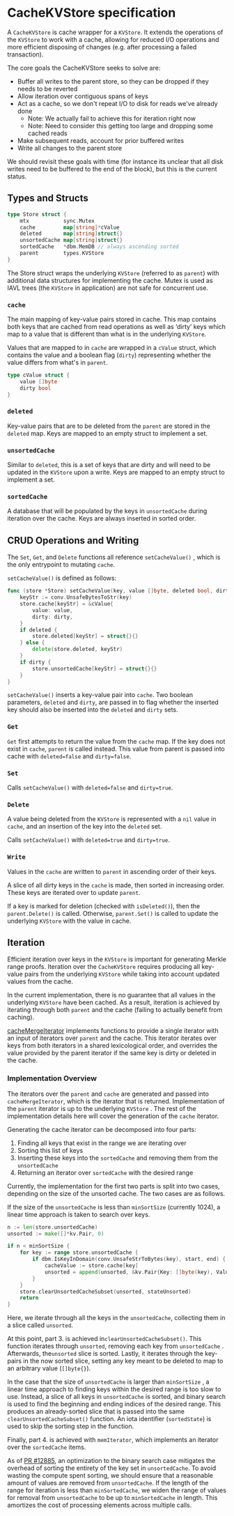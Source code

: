 # CacheKVStore specification

A `CacheKVStore` is cache wrapper for a `KVStore`. It extends the operations of the `KVStore` to work with a cache, allowing for reduced I/O operations and more efficient disposing of changes (e.g. after processing a failed transaction).
 
The core goals the CacheKVStore seeks to solve are:
* Buffer all writes to the parent store, so they can be dropped if they needs to be reverted
* Allow iteration over contiguous spans of keys
* Act as a cache, so we don't repeat I/O to disk for reads we've already done
  * Note: We actually fail to achieve this for iteration right now
  * Note: Need to consider this getting too large and dropping some cached reads
* Make subsequent reads, account for prior buffered writes
* Write all changes to the parent store

We should revisit these goals with time (for instance its unclear that all disk writes need to be buffered to the end of the block), but this is the current status.

## Types and Structs

```go
type Store struct {
	mtx           sync.Mutex
	cache         map[string]*cValue
	deleted       map[string]struct{}
	unsortedCache map[string]struct{}
	sortedCache   *dbm.MemDB // always ascending sorted
	parent        types.KVStore
}
```

The Store struct wraps the underlying `KVStore` (referred to as `parent`) with additional data structures for implementing the cache. Mutex is used as IAVL trees (the `KVStore` in application) are not safe for concurrent use.

### `cache`

The main mapping of key-value pairs stored in cache. This map contains both keys that are cached from read operations as well as ‘dirty’ keys which map to a value that is different than what is in the underlying `KVStore`.

Values that are mapped to in `cache` are wrapped in a `cValue` struct, which contains the value and a boolean flag (`dirty`) representing whether the value differs from what's in `parent`.

```go
type cValue struct {
	value []byte
	dirty bool
}
```

### `deleted`

Key-value pairs that are to be deleted from the `parent` are stored in the `deleted` map. Keys are mapped to an empty struct to implement a set.

### `unsortedCache`

Similar to `deleted`, this is a set of keys that are dirty and will need to be updated in the `KVStore` upon a write. Keys are mapped to an empty struct to implement a set.

### `sortedCache`

A database that will be populated by the keys in `unsortedCache` during iteration over the cache. Keys are always inserted in sorted order.

## CRUD Operations and Writing

The `Set`, `Get`, and `Delete` functions all reference `setCacheValue()` , which is the only entrypoint to mutating `cache`. 

`setCacheValue()` is defined as follows:

```go
func (store *Store) setCacheValue(key, value []byte, deleted bool, dirty bool) {
	keyStr := conv.UnsafeBytesToStr(key)
	store.cache[keyStr] = &cValue{
		value: value,
		dirty: dirty,
	}
	if deleted {
		store.deleted[keyStr] = struct{}{}
	} else {
		delete(store.deleted, keyStr)
	}
	if dirty {
		store.unsortedCache[keyStr] = struct{}{}
	}
}
```

`setCacheValue()` inserts a key-value pair into `cache`. Two boolean parameters, `deleted` and `dirty`, are passed in to flag whether the inserted key should also be inserted into the `deleted` and `dirty` sets. 

### `Get`

`Get` first attempts to return the value from the `cache` map. If the key does not exist in `cache`, `parent` is called instead. This value from parent is passed into cache with `deleted=false` and `dirty=false`.

### `Set`

Calls `setCacheValue()` with `deleted=false` and `dirty=true`.

### `Delete`

A value being deleted from the `KVStore` is represented with a `nil` value in `cache`, and an insertion of the key into the `deleted` set. 

Calls `setCacheValue()` with `deleted=true` and `dirty=true`.

### `Write`

Values in the `cache` are written to `parent` in ascending order of their keys. 

A slice of all dirty keys in the `cache` is made, then sorted in increasing order. These keys are iterated over to update `parent`.

If a key is marked for deletion (checked with `isDeleted()`), then the `parent.Delete()` is called. Otherwise, `parent.Set()` is called to update the underlying `KVStore` with the value in cache.

## Iteration

Efficient iteration over keys in the `KVStore` is important for generating Merkle range proofs. Iteration over the `CacheKVStore` requires producing all key-value pairs from the underlying `KVStore` while taking into account updated values from the cache. 

In the current implementation, there is no guarantee that all values in the underlying `KVStore` have been cached. As a result, iteration is achieved by iterating through both `parent` and the cache (failing to actually benefit from caching).

[cacheMergeIterator](https://github.com/cosmos/cosmos-sdk/blob/d8391cb6796d770b02448bee70b865d824e43449/store/cachekv/mergeiterator.go) implements functions to provide a single iterator with an input of iterators over `parent` and the cache. This iterator iterates over keys from both iterators in a shared lexicological order, and overrides the value provided by the parent iterator if the same key is dirty or deleted in the cache. 

### Implementation Overview

The iterators over the `parent` and `cache` are generated and passed into `cacheMergeIterator`, which is the iterator that is returned. Implementation of the `parent` iterator is up to the underlying `KVStore` . The rest of the implementation details here will cover the generation of the `cache` iterator. 

Generating the cache iterator can be decomposed into four parts:

1. Finding all keys that exist in the range we are iterating over
2. Sorting this list of keys
3. Inserting these keys into the `sortedCache` and removing them from the `unsortedCache`
4. Returning an iterator over `sortedCache` with the desired range

Currently, the implementation for the first two parts is split into two cases, depending on the size of the unsorted cache. The two cases are as follows.

If the size of the `unsortedCache` is less than `minSortSize` (currently 1024), a linear time approach is taken to search over keys.

```go
n := len(store.unsortedCache)
unsorted := make([]*kv.Pair, 0)

if n < minSortSize {
	for key := range store.unsortedCache {
		if dbm.IsKeyInDomain(conv.UnsafeStrToBytes(key), start, end) {
			cacheValue := store.cache[key]
			unsorted = append(unsorted, &kv.Pair{Key: []byte(key), Value: cacheValue.value})
		}
	}
	store.clearUnsortedCacheSubset(unsorted, stateUnsorted)
	return
}
```

Here, we iterate through all the keys in the `unsortedCache`, collecting them in a slice called `unsorted`. 

At this point, part 3. is achieved in`clearUnsortedCacheSubset()`. This function iterates through `unsorted`, removing each key from `unsortedCache` . Afterwards, the`unsorted` slice is sorted. Lastly, it iterates through the key-pairs in the now sorted slice, setting any key meant to be deleted to map to an arbitrary value (`[]byte{}`).

In the case that the size of `unsortedCache` is larger than `minSortSize` , a linear time approach to finding keys within the desired range is too slow to use. Instead, a slice of all keys in `unsortedCache` is sorted, and binary search is used to find the beginning and ending indices of the desired range. This produces an already-sorted slice that is passed into the same `clearUnsortedCacheSubset()` function. An iota identifier (`sortedState`) is used to skip the sorting step in the function. 

Finally, part 4. is achieved with `memIterator`, which implements an iterator over the `sortedCache` items. 

As of [PR #12885](https://github.com/cosmos/cosmos-sdk/pull/12885), an optimization to the binary search case mitigates the overhead of sorting the entirety of the key set in `unsortedCache`. To avoid wasting the compute spent sorting, we should ensure that a reasonable amount of values are removed from `unsortedCache`. If the length of the range for iteration is less than `minSortedCache`, we widen the range of values for removal from `unsortedCache` to be up to `minSortedCache` in length. This amortizes the cost of processing elements across multiple calls.
